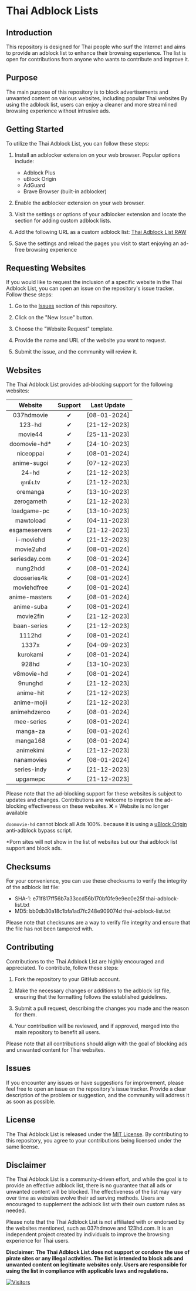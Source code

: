 # Thai Adblock Lists

## Introduction

This repository is designed for Thai people who surf the Internet and aims to provide an adblock list to enhance their browsing experience. The list is open for contributions from anyone who wants to contribute and improve it.

## Purpose

The main purpose of this repository is to block advertisements and unwanted content on various websites, including popular Thai websites By using the adblock list, users can enjoy a cleaner and more streamlined browsing experience without intrusive ads.

## Getting Started

To utilize the Thai Adblock List, you can follow these steps:

1. Install an adblocker extension on your web browser. Popular options include:

   - Adblock Plus
   - uBlock Origin
   - AdGuard
   - Brave Browser (built-in adblocker)

2. Enable the adblocker extension on your web browser.
3. Visit the settings or options of your adblocker extension and locate the section for adding custom adblock lists.
4. Add the following URL as a custom adblock list: [Thai Adblock List RAW](https://raw.githubusercontent.com/PhyschicWinter9/thai-adblock-list/main/thai-adblock-list.txt)
5. Save the settings and reload the pages you visit to start enjoying an ad-free browsing experience

## Requesting Websites

If you would like to request the inclusion of a specific website in the Thai Adblock List, you can open an issue on the repository's issue tracker. Follow these steps:

1. Go to the [Issues](https://github.com/PhyschicWinter9/thai-adblock-list/issues) section of this repository.

2. Click on the "New Issue" button.

3. Choose the "Website Request" template.

4. Provide the name and URL of the website you want to request.

5. Submit the issue, and the community will review it.

## Websites

The Thai Adblock List provides ad-blocking support for the following websites:

|    Website    | Support  | Last Update  |
| :-----------: | :------: | :----------: |
|  037hdmovie   | &#10004; | [08-01-2024] |
|    123-hd     | &#10004; | [21-12-2023] |
|    movie44    | &#10004; | [25-11-2023] |
| doomovie-hd\* | &#10004; | [24-10-2023] |
|   niceoppai   | &#10004; | [08-01-2024] |
|  anime-sugoi  | &#10004; | [07-12-2023] |
|     24-hd     | &#10004; | [21-12-2023] |
|   ดูหนัง.tv    | &#10004; | [21-12-2023] |
|   oremanga    | &#10004; | [13-10-2023] |
|  zerogameth   | &#10004; | [21-12-2023] |
|  loadgame-pc  | &#10004; | [13-10-2023] |
|   mawtoload   | &#10004; | [04-11-2023] |
| esgameservers | &#10004; | [21-12-2023] |
|   i-moviehd   | &#10004; | [21-12-2023] |
|   movie2uhd   | &#10004; | [08-01-2024] |
| seriesday.com | &#10004; | [08-01-2024] |
|   nung2hdd    | &#10004; | [08-01-2024] |
|  dooseries4k  | &#10004; | [08-01-2024] |
|  moviehdfree  | &#10004; | [08-01-2024] |
| anime-masters | &#10004; | [08-01-2024] |
|  anime-suba   | &#10004; | [08-01-2024] |
|   movie2fin   | &#10004; | [21-12-2023] |
|  baan-series  | &#10004; | [21-12-2023] |
|    1112hd     | &#10004; | [08-01-2024] |
|     1337x     | &#10004; | [04-09-2023] |
|   kurokami    | &#10004; | [08-01-2024] |
|     928hd     | &#10004; | [13-10-2023] |
|  v8movie-hd   | &#10004; | [08-01-2024] |
|    9nunghd    | &#10004; | [21-12-2023] |
|   anime-hit   | &#10004; | [21-12-2023] |
|  anime-mojii  | &#10004; | [21-12-2023] |
| animehdzeroo  | &#10004; | [08-01-2024] |
|  mee-series   | &#10004; | [08-01-2024] |
|   manga-za    | &#10004; | [08-01-2024] |
|   manga168    | &#10004; | [08-01-2024] |
|   animekimi   | &#10004; | [21-12-2023] |
|  nanamovies   | &#10004; | [08-01-2024] |
|  series-indy  | &#10004; | [21-12-2023] |
|  upgamepc     | &#10004; | [21-12-2023] |

Please note that the ad-blocking support for these websites is subject to updates and changes. Contributions are welcome to improve the ad-blocking effectiveness on these websites. ❌ = Website is no longer available

`doomovie-hd` cannot block all Ads 100%. because it is using a [uBlock Origin](https://ublockorigin.com/) anti-adblock bypass script.

\*Porn sites will not show in the list of websites but our thai adblock list support and block ads.

## Checksums

For your convenience, you can use these checksums to verify the integrity of the adblock list file:

- SHA-1: e71f817ff56b7a33ccd56b170bf0fe9e9ec0e25f  thai-adblock-list.txt
- MD5: bb0db30a18c1bfa1ad7fc248e909074d  thai-adblock-list.txt

Please note that checksums are a way to verify file integrity and ensure that the file has not been tampered with.

## Contributing

Contributions to the Thai Adblock List are highly encouraged and appreciated. To contribute, follow these steps:

1. Fork the repository to your GitHub account.

2. Make the necessary changes or additions to the adblock list file, ensuring that the formatting follows the established guidelines.

3. Submit a pull request, describing the changes you made and the reason for them.

4. Your contribution will be reviewed, and if approved, merged into the main repository to benefit all users.

Please note that all contributions should align with the goal of blocking ads and unwanted content for Thai websites.

## Issues

If you encounter any issues or have suggestions for improvement, please feel free to open an issue on the repository's issue tracker. Provide a clear description of the problem or suggestion, and the community will address it as soon as possible.

## License

The Thai Adblock List is released under the [MIT License](https://opensource.org/licenses/MIT). By contributing to this repository, you agree to your contributions being licensed under the same license.

## Disclaimer

The Thai Adblock List is a community-driven effort, and while the goal is to provide an effective adblock list, there is no guarantee that all ads or unwanted content will be blocked. The effectiveness of the list may vary over time as websites evolve their ad serving methods. Users are encouraged to supplement the adblock list with their own custom rules as needed.

Please note that the Thai Adblock List is not affiliated with or endorsed by the websites mentioned, such as 037hdmove and 123hd.com. It is an independent project created by individuals to improve the browsing experience for Thai users.

**Disclaimer: The Thai Adblock List does not support or condone the use of pirate sites or any illegal activities. The list is intended to block ads and unwanted content on legitimate websites only. Users are responsible for using the list in compliance with applicable laws and regulations.**

[![Visitors](https://api.visitorbadge.io/api/combined?path=https%3A%2F%2Fgithub.com%2FPhyschicWinter9%2Fthai-adblock-list&labelColor=%232ccce4&countColor=%23263759&labelStyle=upper)](https://visitorbadge.io/status?path=https%3A%2F%2Fgithub.com%2FPhyschicWinter9%2Fthai-adblock-list)
